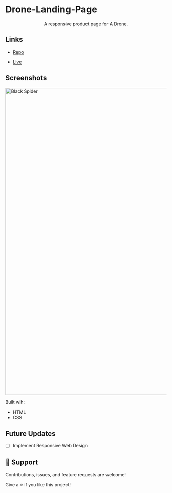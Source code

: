# Drone-Landing-Page

<p align="center">A responsive product page for A Drone.</p>

## Links

- [Repo](https://github.com/BayandaButhelezi/Drone-Landing-Page "<project-name> Repo")

- [Live](https://blackspiderdrone.netlify.app/ "Live View")

## Screenshots
<img width="960" alt="Black Spider" src="https://user-images.githubusercontent.com/77545474/145022281-a82d7585-f600-42f1-987a-8a43ff237eb0.png">



Built wih:
- HTML
- CSS

## Future Updates

- [ ] Implement Responsive Web Design

## 🤝 Support

Contributions, issues, and feature requests are welcome!

Give a ⭐️ if you like this project!
